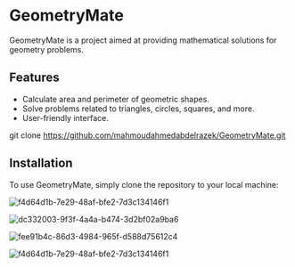 # GeometryMate

GeometryMate is a project aimed at providing mathematical solutions for geometry problems.

## Features

- Calculate area and perimeter of geometric shapes.
- Solve problems related to triangles, circles, squares, and more.
- User-friendly interface.

git clone https://github.com/mahmoudahmedabdelrazek/GeometryMate.git


## Installation

To use GeometryMate, simply clone the repository to your local machine:


![f4d64d1b-7e29-48af-bfe2-7d3c134146f1](https://github.com/mahmoudahmedabdelrazek/GeometryMate/assets/58705759/d8a9694e-6dd2-4264-8daa-1fbd1c22c364)


![dc332003-9f3f-4a4a-b474-3d2bf02a9ba6](https://github.com/mahmoudahmedabdelrazek/GeometryMate/assets/58705759/598ca7b8-170b-4ed2-8620-634aa26d517a)

![fee91b4c-86d3-4984-965f-d588d75612c4](https://github.com/mahmoudahmedabdelrazek/GeometryMate/assets/58705759/14137c59-ea0c-43d1-80c8-162017cfcb40)


![f4d64d1b-7e29-48af-bfe2-7d3c134146f1](https://github.com/mahmoudahmedabdelrazek/GeometryMate/assets/58705759/997d065e-3615-42d5-862f-6d85f231d078)

